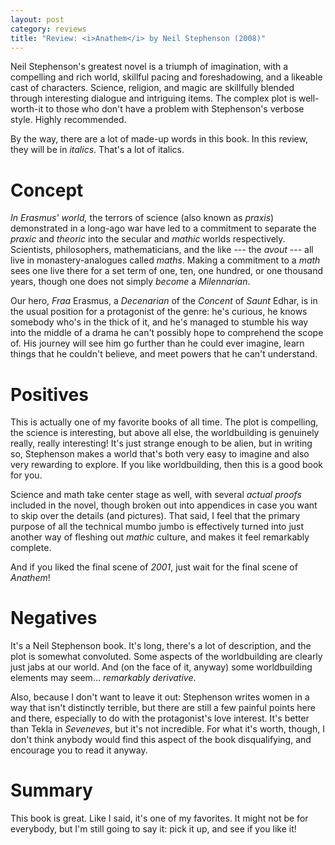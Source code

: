 ```yaml
---
layout: post
category: reviews
title: "Review: <i>Anathem</i> by Neil Stephenson (2008)"
---
```


Neil Stephenson's greatest novel is a triumph of imagination, with a compelling and rich world, skillful pacing and foreshadowing, and a likeable cast of characters. Science, religion, and magic are skillfully blended through interesting dialogue and intriguing items. The complex plot is well-worth-it to those who don't have a problem with Stephenson's verbose style. Highly recommended.

By the way, there are a lot of made-up words in this book. In this review, they will be in *italics*. That's a lot of italics.

# Concept

*In Erasmus' world,* the terrors of science (also known as *praxis*) demonstrated in a long-ago war have led to a commitment to separate the *praxic* and *theoric* into the secular and *mathic* worlds respectively. Scientists, philosophers, mathematicians, and the like --- the *avout* --- all live in monastery-analogues called *maths*. Making a commitment to a *math* sees one live there for a set term of one, ten, one hundred, or one thousand years, though one does not simply *become* a *Milennarian*.

Our hero, *Fraa* Erasmus, a *Decenarian* of the *Concent* of *Saunt* Edhar, is in the usual position for a protagonist of the genre: he's curious, he knows somebody who's in the thick of it, and he's managed to stumble his way into the middle of a drama he can't possibly hope to comprehend the scope of. His journey will see him go further than he could ever imagine, learn things that he couldn't believe, and meet powers that he can't understand.

# Positives

This is actually one of my favorite books of all time. The plot is compelling, the science is interesting, but above all else, the worldbuilding is genuinely really, really interesting! It's just strange enough to be alien, but in writing so, Stephenson makes a world that's both very easy to imagine and also very rewarding to explore. If you like worldbuilding, then this is a good book for you.

Science and math take center stage as well, with several *actual proofs* included in the novel, though broken out into appendices in case you want to skip over the details (and pictures). That said, I feel that the primary purpose of all the technical mumbo jumbo is effectively turned into just another way of fleshing out *mathic* culture, and makes it feel remarkably complete.

And if you liked the final scene of *2001*, just wait for the final scene of *Anathem*!

# Negatives

It's a Neil Stephenson book. It's long, there's a lot of description, and the plot is somewhat convoluted. Some aspects of the worldbuilding are clearly just jabs at our world. And (on the face of it, anyway) some worldbuilding elements may seem... *remarkably derivative*.

Also, because I don't want to leave it out: Stephenson writes women in a way that isn't distinctly terrible, but there are still a few painful points here and there, especially to do with the protagonist's love interest. It's better than Tekla in *Seveneves*, but it's not incredible. For what it's worth, though, I don't think anybody would find this aspect of the book disqualifying, and encourage you to read it anyway.

# Summary

This book is great. Like I said, it's one of my favorites. It might not be for everybody, but I'm still going to say it: pick it up, and see if you like it!
